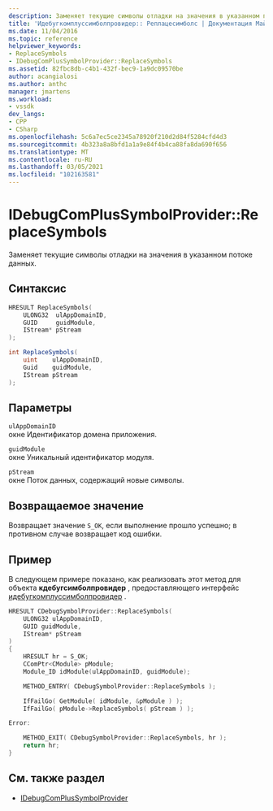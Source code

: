 ```yaml
---
description: Заменяет текущие символы отладки на значения в указанном потоке данных.
title: 'Идебугкомплуссимболпровидер:: Реплацесимболс | Документация Майкрософт'
ms.date: 11/04/2016
ms.topic: reference
helpviewer_keywords:
- ReplaceSymbols
- IDebugComPlusSymbolProvider::ReplaceSymbols
ms.assetid: 82fbc8db-c4b1-432f-bec9-1a9dc09570be
author: acangialosi
ms.author: anthc
manager: jmartens
ms.workload:
- vssdk
dev_langs:
- CPP
- CSharp
ms.openlocfilehash: 5c6a7ec5ce2345a78920f210d2d84f5284cfd4d3
ms.sourcegitcommit: 4b323a8a8bfd1a1a9e84f4b4ca88fa8da690f656
ms.translationtype: MT
ms.contentlocale: ru-RU
ms.lasthandoff: 03/05/2021
ms.locfileid: "102163581"
---
```

# <a name="idebugcomplussymbolproviderreplacesymbols"></a>IDebugComPlusSymbolProvider::ReplaceSymbols
Заменяет текущие символы отладки на значения в указанном потоке данных.

## <a name="syntax"></a>Синтаксис

```cpp
HRESULT ReplaceSymbols(
    ULONG32  ulAppDomainID,
    GUID     guidModule,
    IStream* pStream
);
```

```csharp
int ReplaceSymbols(
    uint    ulAppDomainID,
    Guid    guidModule,
    IStream pStream
);
```

## <a name="parameters"></a>Параметры
`ulAppDomainID`\
окне Идентификатор домена приложения.

`guidModule`\
окне Уникальный идентификатор модуля.

`pStream`\
окне Поток данных, содержащий новые символы.

## <a name="return-value"></a>Возвращаемое значение
Возвращает значение `S_OK`, если выполнение прошло успешно; в противном случае возвращает код ошибки.

## <a name="example"></a>Пример
В следующем примере показано, как реализовать этот метод для объекта **кдебугсимболпровидер** , предоставляющего интерфейс [идебугкомплуссимболпровидер](../../../extensibility/debugger/reference/idebugcomplussymbolprovider.md) .

```cpp
HRESULT CDebugSymbolProvider::ReplaceSymbols(
    ULONG32 ulAppDomainID,
    GUID guidModule,
    IStream* pStream
)
{
    HRESULT hr = S_OK;
    CComPtr<CModule> pModule;
    Module_ID idModule(ulAppDomainID, guidModule);

    METHOD_ENTRY( CDebugSymbolProvider::ReplaceSymbols );

    IfFailGo( GetModule( idModule, &pModule ) );
    IfFailGo( pModule->ReplaceSymbols( pStream ) );

Error:

    METHOD_EXIT( CDebugSymbolProvider::ReplaceSymbols, hr );
    return hr;
}
```

## <a name="see-also"></a>См. также раздел
- [IDebugComPlusSymbolProvider](../../../extensibility/debugger/reference/idebugcomplussymbolprovider.md)

